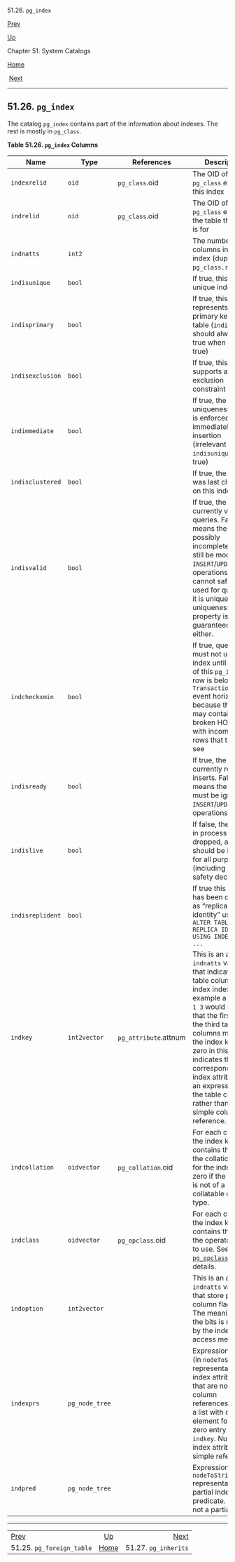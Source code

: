<div class="navheader" data-xmlns="http://www.w3.org/TR/xhtml1/transitional">

51.26. `pg_index`

</div>

[Prev](catalog-pg-foreign-table.html "51.25. pg_foreign_table") 

[Up](catalogs.html "Chapter 51. System Catalogs")

Chapter 51. System Catalogs

[Home](index.html "PostgreSQL 10.3 Documentation")

 [Next](catalog-pg-inherits.html "51.27. pg_inherits")

-----

<div id="CATALOG-PG-INDEX" class="sect1">

<div class="titlepage">

<div>

<div>

## 51.26. `pg_index`

</div>

</div>

</div>

<span id="id-1.10.4.28.2" class="indexterm"></span>

The catalog `pg_index` contains part of the information about indexes.
The rest is mostly in `pg_class`.

<div id="id-1.10.4.28.4" class="table">

**Table 51.26. `pg_index`
Columns**

<div class="table-contents">

| Name             | Type           | References            | Description                                                                                                                                                                                                                                                                                                                                                 |
| ---------------- | -------------- | --------------------- | ----------------------------------------------------------------------------------------------------------------------------------------------------------------------------------------------------------------------------------------------------------------------------------------------------------------------------------------------------------- |
| `indexrelid`     | `oid`          | `pg_class`.oid        | The OID of the `pg_class` entry for this index                                                                                                                                                                                                                                                                                                              |
| `indrelid`       | `oid`          | `pg_class`.oid        | The OID of the `pg_class` entry for the table this index is for                                                                                                                                                                                                                                                                                             |
| `indnatts`       | `int2`         |                       | The number of columns in the index (duplicates `pg_class.relnatts`)                                                                                                                                                                                                                                                                                         |
| `indisunique`    | `bool`         |                       | If true, this is a unique index                                                                                                                                                                                                                                                                                                                             |
| `indisprimary`   | `bool`         |                       | If true, this index represents the primary key of the table (`indisunique` should always be true when this is true)                                                                                                                                                                                                                                         |
| `indisexclusion` | `bool`         |                       | If true, this index supports an exclusion constraint                                                                                                                                                                                                                                                                                                        |
| `indimmediate`   | `bool`         |                       | If true, the uniqueness check is enforced immediately on insertion (irrelevant if `indisunique` is not true)                                                                                                                                                                                                                                                |
| `indisclustered` | `bool`         |                       | If true, the table was last clustered on this index                                                                                                                                                                                                                                                                                                         |
| `indisvalid`     | `bool`         |                       | If true, the index is currently valid for queries. False means the index is possibly incomplete: it must still be modified by `INSERT`/`UPDATE` operations, but it cannot safely be used for queries. If it is unique, the uniqueness property is not guaranteed true either.                                                                               |
| `indcheckxmin`   | `bool`         |                       | If true, queries must not use the index until the `xmin` of this `pg_index` row is below their `TransactionXmin` event horizon, because the table may contain broken HOT chains with incompatible rows that they can see                                                                                                                                    |
| `indisready`     | `bool`         |                       | If true, the index is currently ready for inserts. False means the index must be ignored by `INSERT`/`UPDATE` operations.                                                                                                                                                                                                                                   |
| `indislive`      | `bool`         |                       | If false, the index is in process of being dropped, and should be ignored for all purposes (including HOT-safety decisions)                                                                                                                                                                                                                                 |
| `indisreplident` | `bool`         |                       | If true this index has been chosen as <span class="quote">“<span class="quote">replica identity</span>”</span> using `ALTER TABLE ... REPLICA IDENTITY USING INDEX        ...`                                                                                                                                                                              |
| `indkey`         | `int2vector`   | `pg_attribute`.attnum | This is an array of `indnatts` values that indicate which table columns this index indexes. For example a value of `1 3` would mean that the first and the third table columns make up the index key. A zero in this array indicates that the corresponding index attribute is an expression over the table columns, rather than a simple column reference. |
| `indcollation`   | `oidvector`    | `pg_collation`.oid    | For each column in the index key, this contains the OID of the collation to use for the index, or zero if the column is not of a collatable data type.                                                                                                                                                                                                      |
| `indclass`       | `oidvector`    | `pg_opclass`.oid      | For each column in the index key, this contains the OID of the operator class to use. See [`pg_opclass`](catalog-pg-opclass.html "51.33. pg_opclass") for details.                                                                                                                                                                                          |
| `indoption`      | `int2vector`   |                       | This is an array of `indnatts` values that store per-column flag bits. The meaning of the bits is defined by the index's access method.                                                                                                                                                                                                                     |
| `indexprs`       | `pg_node_tree` |                       | Expression trees (in `nodeToString()` representation) for index attributes that are not simple column references. This is a list with one element for each zero entry in `indkey`. Null if all index attributes are simple references.                                                                                                                      |
| `indpred`        | `pg_node_tree` |                       | Expression tree (in `nodeToString()` representation) for partial index predicate. Null if not a partial index.                                                                                                                                                                                                                                              |

</div>

</div>

  

</div>

<div class="navfooter">

-----

|                                       |                     |                                  |
| :------------------------------------ | :-----------------: | -------------------------------: |
| [Prev](catalog-pg-foreign-table.html) | [Up](catalogs.html) | [Next](catalog-pg-inherits.html) |
| 51.25. `pg_foreign_table`             | [Home](index.html)  |             51.27. `pg_inherits` |

</div>
